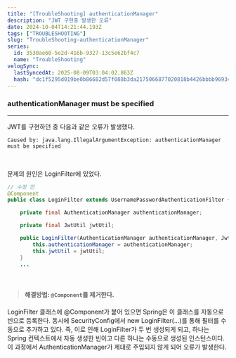 ```yaml
---
title: "[TroubleShooting] authenticationManager"
description: "JWT 구현중 발생한 오류"
date: 2024-10-04T14:21:44.193Z
tags: ["TROUBLESHOOTING"]
slug: "TroubleShooting-authenticationManager"
series:
  id: 3530ae60-5e2d-416b-9327-13c5e62bf4c7
  name: "TroubleShooting"
velogSync:
  lastSyncedAt: 2025-08-09T03:04:02.863Z
  hash: "dc1f5295d019be0b86682d57f088b3da2175066877020818b4426bbbb969340d"
---
```


### authenticationManager must be specified
---
JWT를 구현하던 중 다음과 같은 오류가 발생했다.
```
Caused by: java.lang.IllegalArgumentException: authenticationManager must be specified
```

<br>

문제의 원인은 LoginFilter에 있었다.

```java
// 수정 전 
@Component
public class LoginFilter extends UsernamePasswordAuthenticationFilter {

    private final AuthenticationManager authenticationManager;

    private final JwtUtil jwtUtil;

    public LoginFilter(AuthenticationManager authenticationManager, JwtUtil jwtUtil) {
        this.authenticationManager = authenticationManager;
        this.jwtUtil = jwtUtil;
    }
	...
```

<br>


>#### 해결방법: ```@Component```를 제거한다.

LoginFilter 클래스에 @Component가 붙어 있으면 Spring은 이 클래스를 자동으로 빈으로 등록한다.
동시에 SecurityConfig에서 new LoginFilter(...)를 통해 필터를 수동으로 추가하고 있다. 즉, 이로 인해 LoginFilter가 두 번 생성되게 되고, 하나는 Spring 컨텍스트에서 자동 생성한 빈이고 다른 하나는 수동으로 생성된 인스턴스이다.
이 과정에서 AuthenticationManager가 제대로 주입되지 않게 되어 오류가 발생한다.
